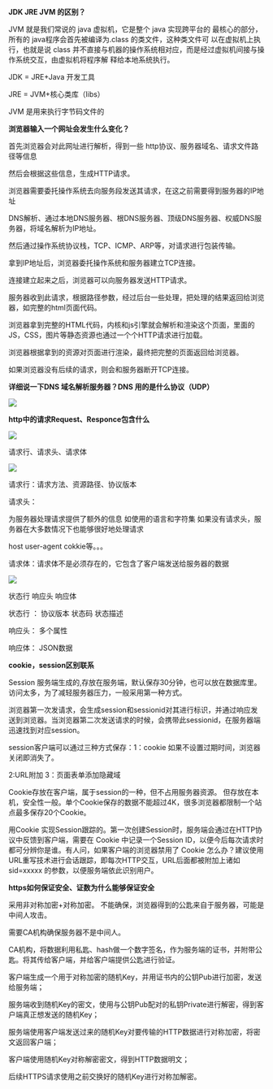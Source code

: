 **JDK JRE JVM 的区别？**

JVM 就是我们常说的 java 虚拟机，它是整个 java 实现跨平台的 最核心的部分，所有的 java程序会首先被编译为.class 的类文件，这种类文件可 以在虚拟机上执行，也就是说 class 并不直接与机器的操作系统相对应，而是经过虚拟机间接与操作系统交互，由虚拟机将程序解
释给本地系统执行。

JDK = JRE+Java 开发工具

JRE = JVM+核心类库（libs）

JVM 是用来执行字节码文件的



**浏览器输入一个网址会发生什么变化？**

首先浏览器会对此网址进行解析，得到一些 http协议、服务器域名、请求文件路径等信息

然后会根据这些信息，生成HTTP请求。

浏览器需要委托操作系统去向服务段发送其请求，在这之前需要得到服务器的IP地址

DNS解析、通过本地DNS服务器、根DNS服务器、顶级DNS服务器、权威DNS服务器，将域名解析为IP地址。

然后通过操作系统协议栈，TCP、ICMP、ARP等，对请求进行包装传输。

拿到IP地址后，浏览器委托操作系统和服务器建立TCP连接。

连接建立起来之后，浏览器可以向服务器发送HTTP请求。

服务器收到此请求，根据路径参数，经过后台一些处理，把处理的结果返回给浏览器，如完整的html页面代码。

浏览器拿到完整的HTML代码，内核和js引擎就会解析和渲染这个页面，里面的JS，CSS，图片等静态资源也通过一个个HTTP请求进行加载。

浏览器根据拿到的资源对页面进行渲染，最终把完整的页面返回给浏览器。

如果浏览器没有后续的请求，则会和服务器断开TCP连接。


**详细说一下DNS 域名解析服务器？DNS 用的是什么协议（UDP）**

![](../pics/a1.png)


**http中的请求Request、Responce包含什么**

![](../pics/c3.png)

请求行、请求头、请求体

![](../pics/c1.png)

请求行：请求方法、资源路径、协议版本

请求头：

为服务器处理请求提供了额外的信息 如使用的语言和字符集 如果没有请求头，服务器在大多数情况下也能够很好地处理请求

host user-agent cokkie等。。。

请求体：请求体不是必须存在的，它包含了客户端发送给服务器的数据


![](../pics/c2.png)

状态行 响应头 响应体

状态行 ： 协议版本 状态码 状态描述

响应头： 多个属性

响应体： JSON数据


**cookie，session区别联系**

Session 服务端生成的,存放在服务端，默认保存30分钟，也可以放在数据库里。访问太多，为了减轻服务器压力，一般采用第一种方式。

浏览器第一次发请求，会生成session和sessionid对其进行标识，并通过响应发送到浏览器。当浏览器第二次发送请求的时候，会携带此sessionid，在服务器端迅速找到对应session。

session客户端可以通过三种方式保存：1：cookie 如果不设置过期时间，浏览器关闭即消失了。

2:URL附加 3：页面表单添加隐藏域

 
Cookie存放在客户端，属于session的一种，但不占用服务器资源。 但存放在本机，安全性一般。单个Cookie保存的数据不能超过4K，很多浏览器都限制一个站点最多保存20个Cookie。

用Cookie 实现Session跟踪的。第一次创建Session时，服务端会通过在HTTP协议中反馈到客户端，需要在 Cookie 中记录一个Session ID，以便今后每次请求时都可分辨你是谁。有人问，如果客户端的浏览器禁用了 Cookie 怎么办？建议使用URL重写技术进行会话跟踪，即每次HTTP交互，URL后面都被附加上诸如 sid=xxxxx 的参数，以便服务端依此识别用户。



**https如何保证安全、证数为什么能够保证安全**

采用非对称加密+对称加密。 不能确保，浏览器得到的公匙来自于服务器，可能是中间人攻击。

需要CA机构确保服务器不是中间人。

CA机构，将数据利用私匙、hash做一个数字签名，作为服务端的证书，并附带公匙。将其传给客户端，并给客户端提供公匙进行验证。

客户端生成一个用于对称加密的随机Key，并用证书内的公钥Pub进行加密，发送给服务端；

服务端收到随机Key的密文，使用与公钥Pub配对的私钥Private进行解密，得到客户端真正想发送的随机Key；

服务端使用客户端发送过来的随机Key对要传输的HTTP数据进行对称加密，将密文返回客户端；

客户端使用随机Key对称解密密文，得到HTTP数据明文；

后续HTTPS请求使用之前交换好的随机Key进行对称加解密。

